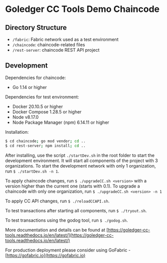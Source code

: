 # Goledger CC Tools Demo Chaincode 

## Directory Structure

- `/fabric`: Fabric network used as a test environment
- `/chaincode`: chaincode-related files
- `/rest-server`: chaincode REST API project

## Development

Dependencies for chaincode:

- Go 1.14 or higher

Dependencies for test environment:

- Docker 20.10.5 or higher
- Docker Compose 1.28.5 or higher
- Node v8.17.0
- Node Package Manager (npm) 6.14.11 or higher

Installation:

```bash
$ cd chaincode; go mod vendor; cd ..
$ cd rest-server; npm install; cd ..
```

After installing, use the script `./startDev.sh` in the root folder to start the development environment. It will
start all components of the project with 3 organizations.
To start the development network with only 1 organization, run `$ ./startDev.sh -n 1`.

To apply chaincode changes, run `$ ./upgradeCC.sh <version>` with a version higher than the current one (starts with 0.1).
To upgrade a chaincode with only one organization, run `$ ./upgradeCC.sh <version> -n 1`

To apply CC API changes, run `$ ./reloadCCAPI.sh`.

To test transactions after starting all components, run `$ ./tryout.sh`.

To test transactions using the godog tool, run `$ ./godog.sh`.

More documentation and details can be found at [https://goledger-cc-tools.readthedocs.io/en/latest/](https://goledger-cc-tools.readthedocs.io/en/latest/)

For production deployment please consider using GoFabric - [https://gofabric.io](https://gofabric.io)